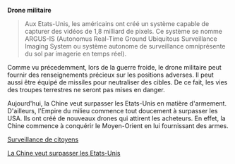**Drone militaire** 



> Aux Etats-Unis, les américains ont créé un système capable de capturer des vidéos de 1,8 milliard de pixels. Ce système se nomme ARGUS-IS (Autonomus Real-Time Ground Ubiquitous Surveillance Imaging System ou système autonome de surveillance omniprésente du sol par imagerie en temps réel).

Comme vu précedemment, lors de la guerre froide, le drone militaire peut fournir des renseignements précieux sur les positions adverses. Il peut aussi être équipé de missiles pour neutraliser des cibles. De ce fait, les vies des troupes terrestres ne seront pas mises en danger.

Aujourd'hui, la Chine veut surpasser les Etats-Unis en matière d'armement. D'ailleurs, l'Empire du milieu commence tout doucement à surpasser les USA. Ils ont créé de nouveaux drones qui attirent les acheteurs. En effet, la Chine commence à conquérir le Moyen-Orient en lui fournissant des armes. 

[Surveillance de citoyens](https://www.numerama.com/magazine/24939-argus-is-ou-la-surveillance-des-citoyens-a-18-milliard-de-pixels.html)

[La Chine veut surpasser les Etats-Unis](https://www.24heures.ch/monde/La-Chine-veut-gagner-la-guerre-du-drone-militaire/story/19356400)
